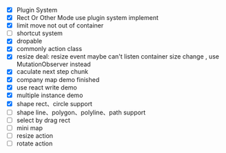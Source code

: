 - [x] Plugin System
- [x] Rect Or Other Mode use plugin system implement
- [x] limit move not out of container
- [ ] shortcut system
- [x] dropable
- [x] commonly action class
- [x] resize deal: resize event maybe can't listen container size change , use MutationObserver instead
- [x] caculate next step chunk
- [x] company map demo finished
- [x] use react write demo
- [x] multiple instance demo
- [x] shape rect、circle support
- [ ] shape line、polygon、polyline、path support
- [ ] select by drag rect
- [ ] mini map
- [ ] resize action
- [ ] rotate action
